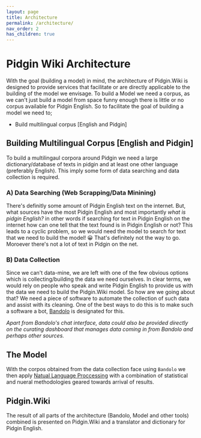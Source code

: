 ```yaml
---
layout: page
title: Architecture
permalink: /architecture/
nav_order: 2
has_children: true
---
```


# Pidgin Wiki Architecture 

With the goal (building a model) in mind, the architecture of Pidgin.Wiki is designed to provide services that facilitate or are directly applicable to the building of the model we envisage. To build a Model we need a corpus, as we can't just build a model from space funny enough there is little or no corpus available for Pidgin English. So to facilitate the goal of building a model we need to;

- Build multilingual corpus [English and Pidgin]


## Building Multilingual Corpus [English and Pidgin]

To build a multilingaul corpora around Pidgin we need a large dictionary/database of texts in pidgin and at least one other language (preferably English). This imply some form of data searching and data collection is required.

### A) Data Searching (Web Scrapping/Data Minining)

There's definitly some amount of Pidgin English text on the internet. But, what sources have the most Pidgin English and most importantly *what is pidgin English?* in other words if searching for text in Pidgin English on the internet how can one tell that the text found is in Pidgin English or not? This leads to a cyclic problem, so we would need the model to search for text that we need to build the model! 😀 That's definitely not the way to go. Moroever there's not a lot of text in Pidgin on the net.


### B) Data Collection 

Since we can't data-mine, we are left with one of the few obvious options which is collecting/building the data we need ourselves. In clear terms, we would rely on people who speak and write Pidgin English to provide us with the data we need to build the Pidgin.Wiki model. So how are we going about that?  We need a piece of software to automate the collection of such data and assist with its cleaning. One of the best ways to do this is to make such a software a bot, [Bandolo](bandolo.md) is designated for this. 

_Apart from Bandolo's chat interface, data could also be provided directly on the curating dashboard that manages data coming in from Bandolo and perhaps other sources._


## The Model

With the corpos obtained from the data collection face using `Bandolo` we then apply [Natual Language Proccessing](https://en.wikipedia.org/wiki/Natural_language_processing) with a combination of statistical and nueral methodologies geared towards arrival of results. 

## Pidgin.Wiki

The result of all parts of the architecture (Bandolo, Model and other tools) combined is presented on Pidgin.Wiki and a translator and dictionary for Pidgin English.